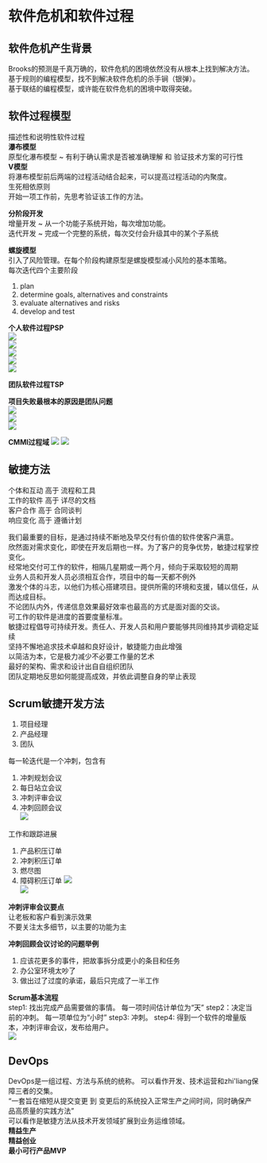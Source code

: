 # 软件危机和软件过程  
## 软件危机产生背景  
Brooks的预测是千真万确的，软件危机的困境依然没有从根本上找到解决方法。  
基于规则的编程模型，找不到解决软件危机的杀手锏（银弹）。  
基于联结的编程模型，或许能在软件危机的困境中取得突破。  

## 软件过程模型  
描述性和说明性软件过程  
**瀑布模型**  
原型化瀑布模型 ~ 有利于确认需求是否被准确理解 和 验证技术方案的可行性  
**V模型**  
将瀑布模型前后两端的过程活动结合起来，可以提高过程活动的内聚度。  
生死相依原则  
开始一项工作前，先思考验证该工作的方法。  

**分阶段开发**  
增量开发 ~ 从一个功能子系统开始，每次增加功能。  
迭代开发 ~ 完成一个完整的系统，每次交付会升级其中的某个子系统  

**螺旋模型**  
引入了风险管理。在每个阶段构建原型是螺旋模型减小风险的基本策略。  
每次迭代四个主要阶段  
1. plan
2. determine goals, alternatives and constraints  
3. evaluate alternatives and risks 
4. develop and test  

**个人软件过程PSP**  
![](../../attachments/2021-07-17-15-50-06.png)  
![](../../attachments/2021-07-17-15-50-20.png)  
![](../../attachments/2021-07-17-15-50-59.png)  
![](../../attachments/2021-07-17-15-52-42.png)  
![](../../attachments/2021-07-17-15-52-59.png)  

**团队软件过程TSP**  

**项目失败最根本的原因是团队问题**  
![](../../attachments/2021-07-17-16-02-01.png)  
![](../../attachments/2021-07-17-16-02-13.png)  
![](../../attachments/2021-07-17-16-02-26.png)  

**CMMI过程域** 
![](../../attachments/2021-07-17-16-28-48.png)
![](../../attachments/2021-07-17-16-29-21.png)  

## 敏捷方法  
个体和互动 高于 流程和工具    
工作的软件 高于 详尽的文档  
客户合作 高于 合同谈判  
响应变化 高于 遵循计划  


我们最重要的目标，是通过持续不断地及早交付有价值的软件使客户满意。  
欣然面对需求变化，即使在开发后期也一样。为了客户的竞争优势，敏捷过程掌控变化。  
经常地交付可工作的软件，相隔几星期或一两个月，倾向于采取较短的周期  
业务人员和开发人员必须相互合作，项目中的每一天都不例外  
激发个体的斗志，以他们为核心搭建项目。提供所需的环境和支援，辅以信任，从而达成目标。  
不论团队内外，传递信息效果最好效率也最高的方式是面对面的交谈。  
可工作的软件是进度的首要度量标准。  
敏捷过程倡导可持续开发。责任人、开发人员和用户要能够共同维持其步调稳定延续  
坚持不懈地追求技术卓越和良好设计，敏捷能力由此增强  
以简洁为本，它是极力减少不必要工作量的艺术  
最好的架构、需求和设计出自自组织团队  
团队定期地反思如何能提高成效，并依此调整自身的举止表现  
## Scrum敏捷开发方法 
1. 项目经理 
2. 产品经理  
3. 团队 

每一轮迭代是一个冲刺，包含有  
1. 冲刺规划会议
2. 每日站立会议
3. 冲刺评审会议
4. 冲刺回顾会议  
![](../../attachments/2021-07-17-16-39-14.png)  

工作和跟踪进展  
1. 产品积压订单
2. 冲刺积压订单 
3. 燃尽图
4. 障碍积压订单 
![](../../attachments/2021-07-17-16-41-49.png)  
![](../../attachments/2021-07-17-16-42-35.png)  

**冲刺评审会议要点**  
让老板和客户看到演示效果  
不要关注太多细节，以主要的功能为主   

**冲刺回顾会议讨论的问题举例**  
1. 应该花更多的事件，把故事拆分成更小的条目和任务  
2. 办公室环境太吵了
3. 做出过了过度的承诺，最后只完成了一半工作  

**Scrum基本流程**  
step1: 找出完成产品需要做的事情。 每一项时间估计单位为“天”
step2：决定当前的冲刺。  每一项单位为“小时”
step3: 冲刺。
step4: 得到一个软件的增量版本，冲刺评审会议，发布给用户。  
![](../../attachments/2021-07-17-16-52-05.png)  

## DevOps  
DevOps是一组过程、方法与系统的统称。 
可以看作开发、技术运营和zhi'liang保障三者的交集。  
“一套旨在缩短从提交变更 到 变更后的系统投入正常生产之间时间，同时确保产品高质量的实践方法”  
可以看作是敏捷方法从技术开发领域扩展到业务运维领域。  
**精益生产**  
**精益创业**  
**最小可行产品MVP**  

